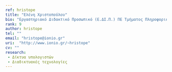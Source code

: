 ```yaml
---
ref: hristope
title: "Ελένη Χριστοπούλου"
bio: "Εργαστηριακό Διδακτικό Προσωπικό (Ε.ΔΙ.Π.) ΠΕ Τμήματος Πληροφορικής"
rank: 9
author: hristope
tel: ""
email: "hristope@ionio.gr"
uri:  "http://www.ionio.gr/~hristope"
cv: ""
research:
 - Δίκτυα υπολογιστών
 - Διαδικτυακές τεχνολογίες
---
```

